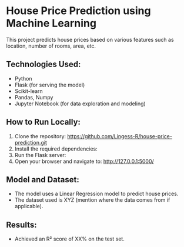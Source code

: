# House Price Prediction using Machine Learning

This project predicts house prices based on various features such as location, number of rooms, area, etc.

## Technologies Used:
- Python
- Flask (for serving the model)
- Scikit-learn
- Pandas, Numpy
- Jupyter Notebook (for data exploration and modeling)

## How to Run Locally:
1. Clone the repository: https://github.com/Lingess-R/house-price-prediction.git
2. Install the required dependencies:
3. Run the Flask server:
4. Open your browser and navigate to:
http://127.0.0.1:5000/

## Model and Dataset:
- The model uses a Linear Regression model to predict house prices.
- The dataset used is XYZ (mention where the data comes from if applicable).

## Results:
- Achieved an R² score of XX% on the test set.

